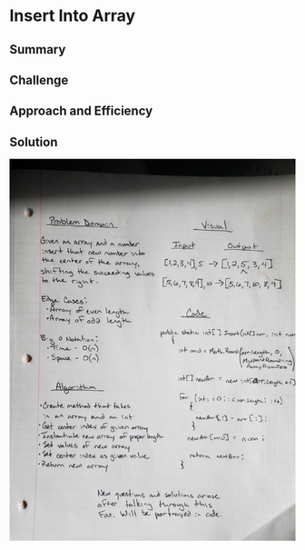 # Insert Into Array

## Summary

## Challenge

## Approach and Efficiency

## Solution

![Insert Array White Board](assets/arrayInsert.jpg)